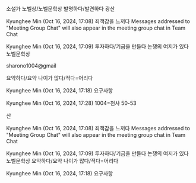 
소설가
노벨상/노벨문학상
발명하다/발견하다
광산
 
Kyunghee Min (Oct 16, 2024, 17:08)
죄책감을 느끼다
Messages addressed to "Meeting Group Chat" will also appear in the meeting group chat in Team Chat
 
Kyunghee Min (Oct 16, 2024, 17:09)
투자하다/기금을 만들다
논쟁의 여지가 있다
노벨문학상

sharono1004@gmail

요약하다/요약
나이가 많다/적다=어리다
 
Kyunghee Min (Oct 16, 2024, 17:18)
요구사항
 
Kyunghee Min (Oct 16, 2024, 17:28)
1004=천사
50-53

산
 
Kyunghee Min (Oct 16, 2024, 17:08)
죄책감을 느끼다
Messages addressed to "Meeting Group Chat" will also appear in the meeting group chat in Team Chat
 
Kyunghee Min (Oct 16, 2024, 17:09)
투자하다/기금을 만들다
논쟁의 여지가 있다
노벨문학상
요약하다/요약
나이가 많다/적다=어리다
 
Kyunghee Min (Oct 16, 2024, 17:18)
요구사항